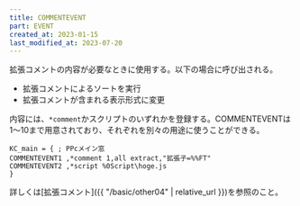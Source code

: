 ```yaml
---
title: COMMENTEVENT
part: EVENT
created_at: 2023-01-15
last_modified_at: 2023-07-20
---
```


拡張コメントの内容が必要なときに使用する。以下の場合に呼び出される。

- 拡張コメントによるソートを実行
- 拡張コメントが含まれる表示形式に変更

内容には、`*comment`かスクリプトのいずれかを登録する。COMMENTEVENTは1～10まで用意されており、それぞれを別々の用途に使うことができる。

```text
KC_main = { ; PPcメイン窓
COMMENTEVENT1 ,*comment 1,all extract,"拡張子=%%FT"
COMMENTEVENT2 ,*script %0Script\hoge.js
}
```

詳しくは[拡張コメント]({{ "/basic/other04" | relative_url }})を参照のこと。